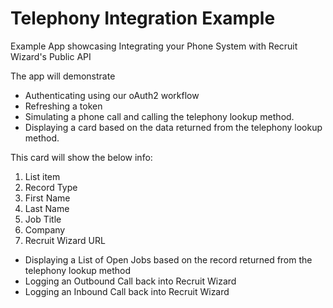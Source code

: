 # Telephony Integration Example

Example App showcasing Integrating your Phone System with Recruit Wizard's Public API

The app will demonstrate

 - Authenticating using our oAuth2 workflow 
 - Refreshing a token
 - Simulating a phone call and calling the telephony lookup method.
 - Displaying a card based on the data returned from the telephony
   lookup method.

This card will show the below info:

 1. List item
 2. Record Type
 3. First Name
 4. Last Name
 5. Job Title
 6. Company
 7. Recruit Wizard URL
 - Displaying a List of Open Jobs based on the record returned from the telephony lookup method
 - Logging an Outbound Call back into Recruit Wizard
 - Logging an Inbound Call back into Recruit Wizard
